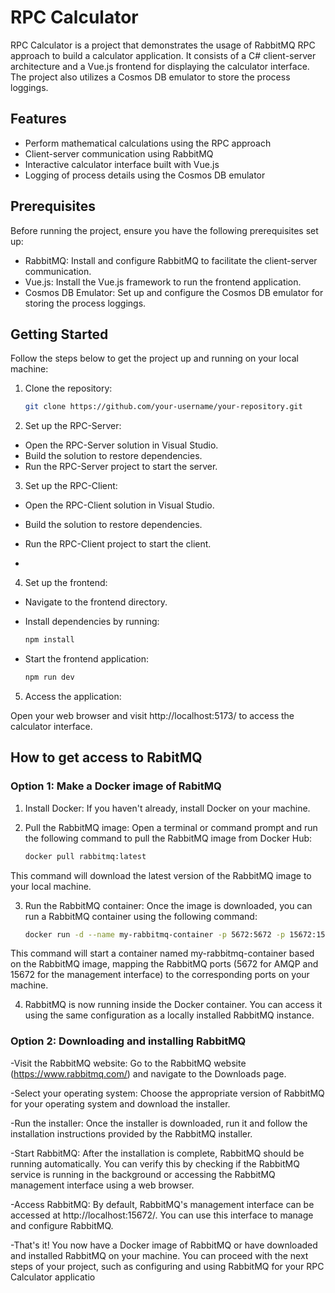 # RPC Calculator

RPC Calculator is a project that demonstrates the usage of RabbitMQ RPC approach to build a calculator application. It consists of a C# client-server architecture and a Vue.js frontend for displaying the calculator interface. The project also utilizes a Cosmos DB emulator to store the process loggings.

## Features

- Perform mathematical calculations using the RPC approach
- Client-server communication using RabbitMQ
- Interactive calculator interface built with Vue.js
- Logging of process details using the Cosmos DB emulator

## Prerequisites

Before running the project, ensure you have the following prerequisites set up:

- RabbitMQ: Install and configure RabbitMQ to facilitate the client-server communication.
- Vue.js: Install the Vue.js framework to run the frontend application.
- Cosmos DB Emulator: Set up and configure the Cosmos DB emulator for storing the process loggings.

## Getting Started

Follow the steps below to get the project up and running on your local machine:

1. Clone the repository:

   ```bash
   git clone https://github.com/your-username/your-repository.git


2. Set up the RPC-Server:

- Open the RPC-Server solution in Visual Studio.
- Build the solution to restore dependencies.
- Run the RPC-Server project to start the server.

  
3. Set up the RPC-Client:

- Open the RPC-Client solution in Visual Studio.
- Build the solution to restore dependencies.
- Run the RPC-Client project to start the client.

- 
4. Set up the frontend:

- Navigate to the frontend directory.

- Install dependencies by running:
  
   ```bash
   npm install

- Start the frontend application:
  
   ```bash
   npm run dev
   
5. Access the application:

Open your web browser and visit http://localhost:5173/ to access the calculator interface.

## How to get access to RabitMQ


### Option 1: Make a Docker image of RabitMQ

1. Install Docker: If you haven't already, install Docker on your machine.

2. Pull the RabbitMQ image: Open a terminal or command prompt and run the following command to pull the RabbitMQ image from Docker Hub:
   ```bash
   docker pull rabbitmq:latest

This command will download the latest version of the RabbitMQ image to your local machine.

3. Run the RabbitMQ container: Once the image is downloaded, you can run a RabbitMQ container using the following command:

   ```bash
   docker run -d --name my-rabbitmq-container -p 5672:5672 -p 15672:15672 rabbitmq:latest

This command will start a container named my-rabbitmq-container based on the RabbitMQ image, mapping the RabbitMQ ports (5672 for AMQP and 15672 for the       management interface) to the corresponding ports on your machine.

4. RabbitMQ is now running inside the Docker container. You can access it using the same configuration as a locally installed RabbitMQ instance.


### Option 2: Downloading and installing RabbitMQ

-Visit the RabbitMQ website: Go to the RabbitMQ website (https://www.rabbitmq.com/) and navigate to the Downloads page.

-Select your operating system: Choose the appropriate version of RabbitMQ for your operating system and download the installer.

-Run the installer: Once the installer is downloaded, run it and follow the installation instructions provided by the RabbitMQ installer.

-Start RabbitMQ: After the installation is complete, RabbitMQ should be running automatically. You can verify this by checking if the RabbitMQ service is running in the background or accessing the RabbitMQ management interface using a web browser.

-Access RabbitMQ: By default, RabbitMQ's management interface can be accessed at http://localhost:15672/. You can use this interface to manage and configure RabbitMQ.

-That's it! You now have a Docker image of RabbitMQ or have downloaded and installed RabbitMQ on your machine. You can proceed with the next steps of your project, such as configuring and using RabbitMQ for your RPC Calculator applicatio
